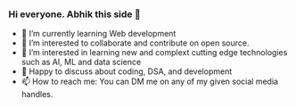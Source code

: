 ### Hi everyone. Abhik this side 👋
<!--
**Abhiksahu3092/Abhiksahu3092** is a ✨ _special_ ✨ repository because its `README.md` (this file) appears on your GitHub profile.-->

- 🌱 I’m currently learning Web development
- 👯 I’m interested to collaborate and contribute on  open source.
- 🤔 I’m interested in learning new and complext cutting edge technologies such as AI, ML and data science
- 💬 Happy to discuss about coding, DSA, and development
- 📫 How to reach me: You can DM me on any of my given social media handles.
